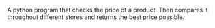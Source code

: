 A python program that checks the price of a product. Then compares it 
throughout different stores and returns the best price possible.
